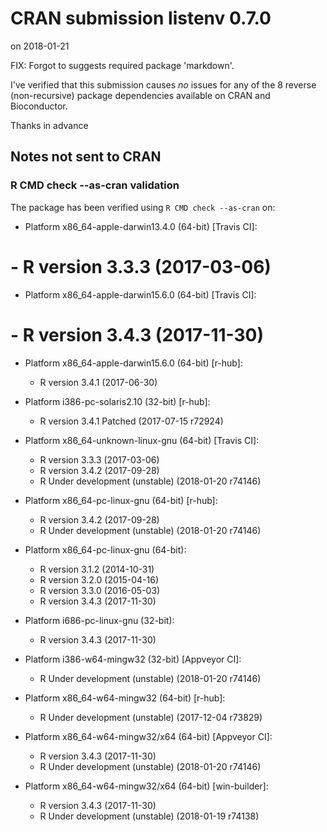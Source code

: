 # CRAN submission listenv 0.7.0
on 2018-01-21

FIX: Forgot to suggests required package 'markdown'.

I've verified that this submission causes *no* issues for
any of the 8 reverse (non-recursive) package dependencies
available on CRAN and Bioconductor.

Thanks in advance


## Notes not sent to CRAN

### R CMD check --as-cran validation

The package has been verified using `R CMD check --as-cran` on:

* Platform x86_64-apple-darwin13.4.0 (64-bit) [Travis CI]:
#  - R version 3.3.3 (2017-03-06)

* Platform x86_64-apple-darwin15.6.0 (64-bit) [Travis CI]:
#  - R version 3.4.3 (2017-11-30)

* Platform x86_64-apple-darwin15.6.0 (64-bit) [r-hub]:
  - R version 3.4.1 (2017-06-30)

* Platform i386-pc-solaris2.10 (32-bit) [r-hub]:
  - R version 3.4.1 Patched (2017-07-15 r72924)

* Platform x86_64-unknown-linux-gnu (64-bit) [Travis CI]:
  - R version 3.3.3 (2017-03-06)
  - R version 3.4.2 (2017-09-28)
  - R Under development (unstable) (2018-01-20 r74146)

* Platform x86_64-pc-linux-gnu (64-bit) [r-hub]:
  - R version 3.4.2 (2017-09-28)
  - R Under development (unstable) (2018-01-20 r74146)

* Platform x86_64-pc-linux-gnu (64-bit):
  - R version 3.1.2 (2014-10-31)
  - R version 3.2.0 (2015-04-16)
  - R version 3.3.0 (2016-05-03)
  - R version 3.4.3 (2017-11-30)

* Platform i686-pc-linux-gnu (32-bit):
  - R version 3.4.3 (2017-11-30)

* Platform i386-w64-mingw32 (32-bit) [Appveyor CI]:
  - R Under development (unstable) (2018-01-20 r74146)

* Platform x86_64-w64-mingw32 (64-bit) [r-hub]:
  - R Under development (unstable) (2017-12-04 r73829)

* Platform x86_64-w64-mingw32/x64 (64-bit) [Appveyor CI]:
  - R version 3.4.3 (2017-11-30)
  - R Under development (unstable) (2018-01-20 r74146)

* Platform x86_64-w64-mingw32/x64 (64-bit) [win-builder]:
  - R version 3.4.3 (2017-11-30)
  - R Under development (unstable) (2018-01-19 r74138)
